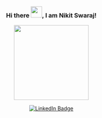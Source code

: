 ### <p align="center">Hi there <img src="https://raw.githubusercontent.com/MartinHeinz/MartinHeinz/master/wave.gif" width="30px">, I am Nikit Swaraj!</p>
<p align="center"><img src="https://media.giphy.com/media/v1.Y2lkPTc5MGI3NjExYW5jbnJ1amVybmswMGVzY2luZ2R1N3Q0ZnhqdzkzdjNjamZxNXQweSZlcD12MV9pbnRlcm5hbF9naWZfYnlfaWQmY3Q9Zw/2IudUHdI075HL02Pkk/giphy.gif" width="200"/></p>
<p align="center">
<a href="www.linkedin.com/in/nikit-swaraj-16122ba"><img src="https://img.shields.io/badge/LinkedIn-blue?style=for-the-badge&logo=linkedin&logoColor=white" alt="LinkedIn Badge"></a>
</p>
<p align="center">
<!--
**nikitsrj/nikitsrj** is a ✨ _special_ ✨ repository because its `README.md` (this file) appears on your GitHub profile.

Here are some ideas to get you started:

- 🔭 I’m currently working on ...
- 🌱 I’m currently learning ...
- 👯 I’m looking to collaborate on ...
- 🤔 I’m looking for help with ...
- 💬 Ask me about ...
- 📫 How to reach me: ...
- 😄 Pronouns: ...
- ⚡ Fun fact: ...
-->
